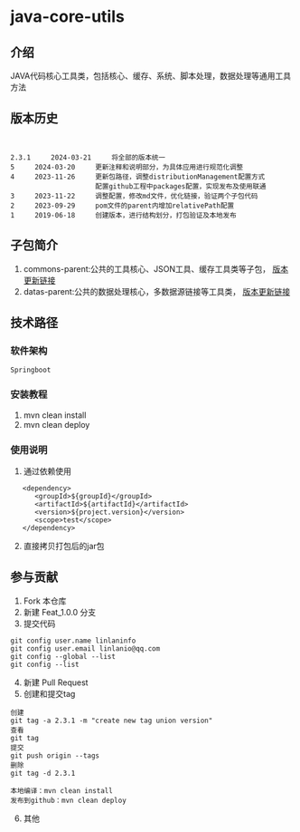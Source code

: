 # java-core-utils
## 介绍
JAVA代码核心工具类，包括核心、缓存、系统、脚本处理，数据处理等通用工具方法

## 版本历史
```


2.3.1     2024-03-21     将全部的版本统一
5     2024-03-20     更新注释和说明部分，为具体应用进行规范化调整
4     2023-11-26     更新包路径，调整distributionManagement配置方式
                     配置github工程中packages配置，实现发布及使用联通
3     2023-11-22     调整配置，修改md文件，优化链接，验证两个子包代码
2     2023-09-29     pom文件的parent内增加relativePath配置
1     2019-06-18     创建版本，进行结构划分，打包验证及本地发布

```

## 子包简介
1. commons-parent:公共的工具核心、JSON工具、缓存工具类等子包，
   [版本更新链接](./commons-parent/README.md)
2. datas-parent:公共的数据处理核心，多数据源链接等工具类，
   [版本更新链接](./datas-parent/README.md)

## 技术路径
### 软件架构
```
Springboot
```
### 安装教程
1. mvn clean install
2. mvn clean deploy

### 使用说明
1. 通过依赖使用
```
   <dependency>
      <groupId>${groupId}</groupId>
      <artifactId>${artifactId}</artifactId>
      <version>${project.version}</version>
      <scope>test</scope>
   </dependency>
```
2. 直接拷贝打包后的jar包

## 参与贡献
1.  Fork 本仓库
2.  新建 Feat_1.0.0 分支
3.  提交代码
```
git config user.name linlaninfo
git config user.email linlanio@qq.com
git config --global --list
git config --list
```
4. 新建 Pull Request
5. 创建和提交tag
```
创建
git tag -a 2.3.1 -m "create new tag union version"
查看
git tag
提交
git push origin --tags
删除
git tag -d 2.3.1

本地编译：mvn clean install
发布到github：mvn clean deploy

```
6. 其他
